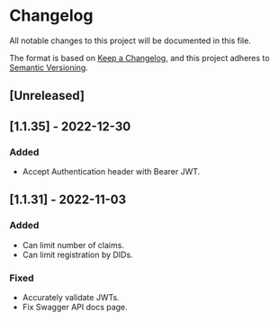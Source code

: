 # Changelog
All notable changes to this project will be documented in this file.

The format is based on [Keep a Changelog](https://keepachangelog.com/en/1.0.0/),
and this project adheres to [Semantic Versioning](https://semver.org/spec/v2.0.0.html).




## [Unreleased]




## [1.1.35] - 2022-12-30

### Added
- Accept Authentication header with Bearer JWT.




## [1.1.31] - 2022-11-03

### Added
- Can limit number of claims.
- Can limit registration by DIDs.

### Fixed
- Accurately validate JWTs.
- Fix Swagger API docs page.
